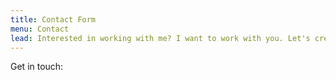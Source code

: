 ```yaml
---
title: Contact Form
menu: Contact
lead: Interested in working with me? I want to work with you. Let's create something great together.
---
```


Get in touch:
